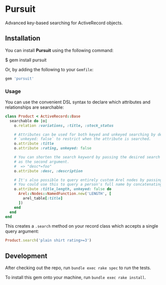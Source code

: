 # Pursuit

Advanced key-based searching for ActiveRecord objects.

## Installation

You can install **Pursuit** using the following command:

  $ gem install pursuit

Or, by adding the following to your `Gemfile`:

```ruby
gem 'pursuit'
```

### Usage

You can use the convenient DSL syntax to declare which attributes and relationships are searchable:

```ruby
class Product < ActiveRecord::Base
  searchable do |o|
    o.relation :variations, :title, :stock_status

    # Attributes can be used for both keyed and unkeyed searching by default, but you can pass either `keyed: false` or
    # `unkeyed: false` to restrict when the attribute is searched.
    o.attribute :title
    o.attribute :rating, unkeyed: false

    # You can shorten the search keyword by passing the desired search term first, and then the real attribute name
    # as the second argument.
    #  => "desc*=foo"
    o.attribute :desc, :description

    # It's also possible to query entirely custom Arel nodes by passing a block which returns the Arel node to query.
    # You could use this to query a person's full name by concatenating their first and last name columns, for example.
    o.attribute :title_length, unkeyed: false do
      Arel::Nodes::NamedFunction.new('LENGTH', [
        arel_table[:title]
      ])
    end
  end
end
```

This creates a ```.search``` method on your record class which accepts a single query argument:

```ruby
Product.search('plain shirt rating>=3')
```

## Development

After checking out the repo, run `bundle exec rake spec` to run the tests.

To install this gem onto your machine, run `bundle exec rake install`.
